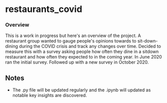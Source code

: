 # restaurants_covid
### Overview
This is a work in progress but here's an overview of the project.
A restaurant group wanted to gauge people's opinions towards to sit-down-dining during the COVID crisis and track any changes over time.
Decided to measure this with a survey asking people how often they dine in a sitdown restaurant and how often they expected to in the coming year. In June 2020 ran the initial survey. Followed up with a new survey in October 2020. 
## Notes
- The .py file will be updated regularly and the .ipynb will updated as notable key insights are discovered.

